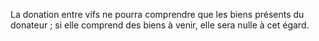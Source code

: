   
 La donation entre vifs ne pourra comprendre que les biens présents du donateur ; si elle comprend des biens à venir, elle sera nulle à cet égard.  

  
